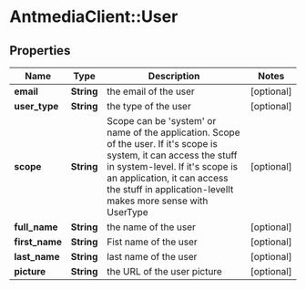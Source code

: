 # AntmediaClient::User

## Properties
Name | Type | Description | Notes
------------ | ------------- | ------------- | -------------
**email** | **String** | the email of the user | [optional] 
**user_type** | **String** | the type of the user | [optional] 
**scope** | **String** | Scope can be &#39;system&#39; or name of the application. Scope of the user. If it&#39;s scope is system, it can access the stuff in system-level. If it&#39;s scope is an application, it can access the stuff in application-levelIt makes more sense with UserType | [optional] 
**full_name** | **String** | the name of the user | [optional] 
**first_name** | **String** | Fist name of the user | [optional] 
**last_name** | **String** | last name of the user | [optional] 
**picture** | **String** | the URL of the user picture | [optional] 


